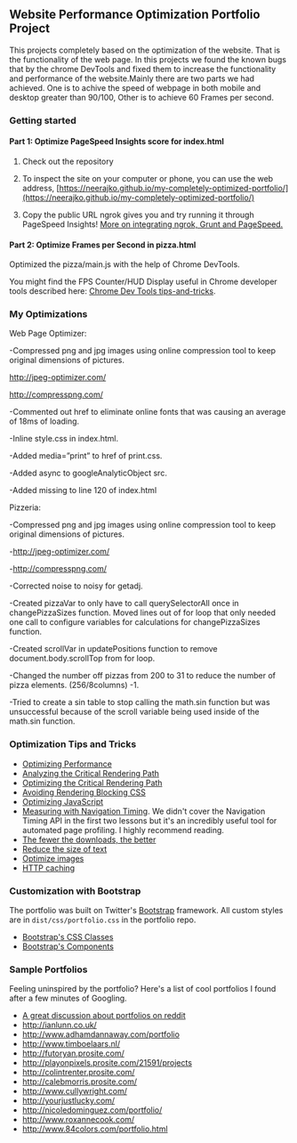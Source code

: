 ## Website Performance Optimization Portfolio Project

This projects completely based on the optimization of the website. That is the functionality of the web page. In this projects we found the known bugs that by the chrome DevTools and fixed them to increase the functionality and performance of the website.Mainly there are two parts we had achieved. One is to achive the speed of webpage in both mobile and desktop greater than 90/100, Other is to achieve 60 Frames per second. 


### Getting started

#### Part 1: Optimize PageSpeed Insights score for index.html

1. Check out the repository
1. To inspect the site on your computer or phone, you can use the web address, 
  [https://neerajko.github.io/my-completely-optimized-portfolio/](https://neerajko.github.io/my-completely-optimized-portfolio/)

1. Copy the public URL ngrok gives you and try running it through PageSpeed Insights! [More on integrating ngrok, Grunt and PageSpeed.](http://www.jamescryer.com/2014/06/12/grunt-pagespeed-and-ngrok-locally-testing/)

#### Part 2: Optimize Frames per Second in pizza.html

Optimized the pizza/main.js with the help of Chrome DevTools.

You might find the FPS Counter/HUD Display useful in Chrome developer tools described here: [Chrome Dev Tools tips-and-tricks](https://developer.chrome.com/devtools/docs/tips-and-tricks).

### My Optimizations

Web Page Optimizer:

-Compressed png and jpg images using online compression tool to keep original dimensions of pictures.

 http://jpeg-optimizer.com/

 http://compresspng.com/

-Commented out href to eliminate online fonts that was causing an average of 18ms of loading.

-Inline style.css in index.html.

-Added media=”print” to href of print.css.

-Added async to googleAnalyticObject src.

-Added missing </div> to line 120 of index.html

Pizzeria:

-Compressed png and jpg images using online compression tool to keep original dimensions of pictures.

-http://jpeg-optimizer.com/

-http://compresspng.com/

-Corrected noise to noisy for getadj.

-Created pizzaVar to only have to call querySelectorAll once in changePizzaSizes function. Moved lines out of for loop that   only needed one call to configure variables for calculations for changePizzaSizes function.

-Created scrollVar in updatePositions function to remove document.body.scrollTop from for loop.

-Changed the number off pizzas from 200 to 31 to reduce the number of pizza elements. (256/8columns) -1.

-Tried to create a sin table to stop calling the math.sin function but was unsuccessful because of the scroll variable being used inside of the math.sin function.

### Optimization Tips and Tricks
* [Optimizing Performance](https://developers.google.com/web/fundamentals/performance/ "web performance")
* [Analyzing the Critical Rendering Path](https://developers.google.com/web/fundamentals/performance/critical-rendering-path/analyzing-crp.html "analyzing crp")
* [Optimizing the Critical Rendering Path](https://developers.google.com/web/fundamentals/performance/critical-rendering-path/optimizing-critical-rendering-path.html "optimize the crp!")
* [Avoiding Rendering Blocking CSS](https://developers.google.com/web/fundamentals/performance/critical-rendering-path/render-blocking-css.html "render blocking css")
* [Optimizing JavaScript](https://developers.google.com/web/fundamentals/performance/critical-rendering-path/adding-interactivity-with-javascript.html "javascript")
* [Measuring with Navigation Timing](https://developers.google.com/web/fundamentals/performance/critical-rendering-path/measure-crp.html "nav timing api"). We didn't cover the Navigation Timing API in the first two lessons but it's an incredibly useful tool for automated page profiling. I highly recommend reading.
* <a href="https://developers.google.com/web/fundamentals/performance/optimizing-content-efficiency/eliminate-downloads.html">The fewer the downloads, the better</a>
* <a href="https://developers.google.com/web/fundamentals/performance/optimizing-content-efficiency/optimize-encoding-and-transfer.html">Reduce the size of text</a>
* <a href="https://developers.google.com/web/fundamentals/performance/optimizing-content-efficiency/image-optimization.html">Optimize images</a>
* <a href="https://developers.google.com/web/fundamentals/performance/optimizing-content-efficiency/http-caching.html">HTTP caching</a>

### Customization with Bootstrap
The portfolio was built on Twitter's <a href="http://getbootstrap.com/">Bootstrap</a> framework. All custom styles are in `dist/css/portfolio.css` in the portfolio repo.

* <a href="http://getbootstrap.com/css/">Bootstrap's CSS Classes</a>
* <a href="http://getbootstrap.com/components/">Bootstrap's Components</a>

### Sample Portfolios

Feeling uninspired by the portfolio? Here's a list of cool portfolios I found after a few minutes of Googling.

* <a href="http://www.reddit.com/r/webdev/comments/280qkr/would_anybody_like_to_post_their_portfolio_site/">A great discussion about portfolios on reddit</a>
* <a href="http://ianlunn.co.uk/">http://ianlunn.co.uk/</a>
* <a href="http://www.adhamdannaway.com/portfolio">http://www.adhamdannaway.com/portfolio</a>
* <a href="http://www.timboelaars.nl/">http://www.timboelaars.nl/</a>
* <a href="http://futoryan.prosite.com/">http://futoryan.prosite.com/</a>
* <a href="http://playonpixels.prosite.com/21591/projects">http://playonpixels.prosite.com/21591/projects</a>
* <a href="http://colintrenter.prosite.com/">http://colintrenter.prosite.com/</a>
* <a href="http://calebmorris.prosite.com/">http://calebmorris.prosite.com/</a>
* <a href="http://www.cullywright.com/">http://www.cullywright.com/</a>
* <a href="http://yourjustlucky.com/">http://yourjustlucky.com/</a>
* <a href="http://nicoledominguez.com/portfolio/">http://nicoledominguez.com/portfolio/</a>
* <a href="http://www.roxannecook.com/">http://www.roxannecook.com/</a>
* <a href="http://www.84colors.com/portfolio.html">http://www.84colors.com/portfolio.html</a>

